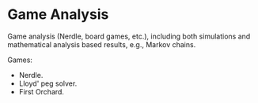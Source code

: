 # Game Analysis
Game analysis (Nerdle, board games, etc.), including both simulations and mathematical analysis based results, e.g., Markov chains.

Games:
* Nerdle.
* Lloyd' peg solver.
* First Orchard.
